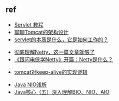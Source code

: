 

## ref
<!-- servlet -->
+ [Servlet 教程](https://www.runoob.com/servlet/servlet-tutorial.html)
+ [聊聊Tomcat的架构设计](https://objcoding.com/2019/05/30/tomcat-architecture/)
+ [servlet的本质是什么，它是如何工作的？](https://www.zhihu.com/question/21416727)
<!-- netty -->
+ [彻底理解Netty，这一篇文章就够了](https://juejin.im/post/5bdaf8ea6fb9a0227b02275a)
+ [《跟闪电侠学Netty》开篇：Netty是什么？](https://www.jianshu.com/p/a4e03835921a)
<!-- tomcat -->
+ [tomcat对keep-alive的实现逻辑](https://hongjiang.info/how-tomcat-implements-keep-alive/)
<!-- io -->
+ [Java NIO浅析](https://tech.meituan.com/2016/11/04/nio.html)
+ [Java核心（五）深入理解BIO、NIO、AIO](https://zhuanlan.zhihu.com/p/51453522)